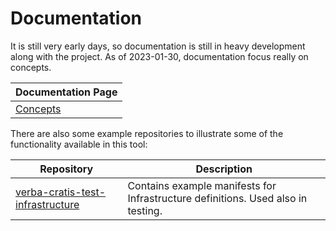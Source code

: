 # Documentation

It is still very early days, so documentation is still in heavy development along with the project. As of 2023-01-30, documentation focus really on concepts.

| Documentation Page      |
|-------------------------|
| [Concepts](concepts.md) |

There are also some example repositories to illustrate some of the functionality available in this tool:

| Repository                                                                                      | Description                                                                      |
|-------------------------------------------------------------------------------------------------|----------------------------------------------------------------------------------|
| [verba-cratis-test-infrastructure](https://github.com/nicc777/verba-cratis-test-infrastructure) | Contains example manifests for Infrastructure definitions. Used also in testing. |

